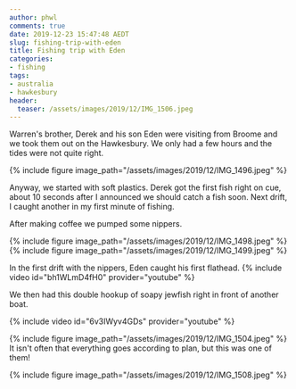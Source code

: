 ```yaml
---
author: phwl
comments: true
date: 2019-12-23 15:47:48 AEDT
slug: fishing-trip-with-eden
title: Fishing trip with Eden
categories:
- fishing
tags:
- australia
- hawkesbury
header:
  teaser: /assets/images/2019/12/IMG_1506.jpeg
---
```

Warren's brother, Derek and his son Eden were visiting from Broome
and we took them out on the Hawkesbury. We only had a few hours 
and the tides were not quite right.

{% include figure image_path="/assets/images/2019/12/IMG_1496.jpeg" %}

Anyway, we started with soft plastics.  Derek got the first fish
right on cue, about 10 seconds after I announced we should catch a
fish soon. Next drift, I caught another in my first minute of fishing.

After making coffee we pumped some nippers.

{% include figure image_path="/assets/images/2019/12/IMG_1498.jpeg" %}
{% include figure image_path="/assets/images/2019/12/IMG_1499.jpeg" %}

In the first drift with the nippers, Eden caught his first flathead.
{% include video id="bh1WLmD4fH0" provider="youtube" %}

We then had this double hookup of
soapy jewfish right in front of another boat.

{% include video id="6v3IWyv4GDs" provider="youtube" %}

{% include figure image_path="/assets/images/2019/12/IMG_1504.jpeg" %}
It isn't often that everything goes according to plan,
but this was one of them! 

{% include figure image_path="/assets/images/2019/12/IMG_1508.jpeg" %}


